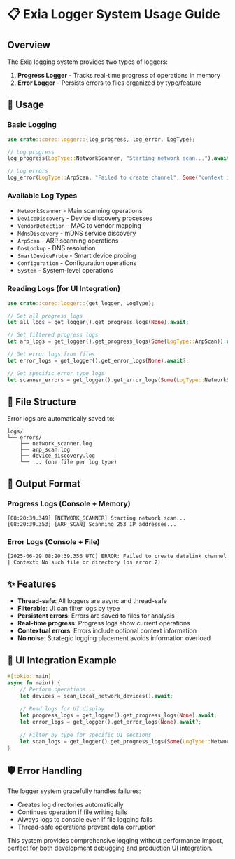# 📋 Exia Logger System Usage Guide

## Overview

The Exia logging system provides two types of loggers:

1. **Progress Logger** - Tracks real-time progress of operations in memory
2. **Error Logger** - Persists errors to files organized by type/feature

## 🔧 Usage

### Basic Logging

```rust
use crate::core::logger::{log_progress, log_error, LogType};

// Log progress
log_progress(LogType::NetworkScanner, "Starting network scan...").await;

// Log errors
log_error(LogType::ArpScan, "Failed to create channel", Some("context info")).await;
```

### Available Log Types

- `NetworkScanner` - Main scanning operations
- `DeviceDiscovery` - Device discovery processes
- `VendorDetection` - MAC to vendor mapping
- `MdnsDiscovery` - mDNS service discovery
- `ArpScan` - ARP scanning operations
- `DnsLookup` - DNS resolution
- `SmartDeviceProbe` - Smart device probing
- `Configuration` - Configuration operations
- `System` - System-level operations

### Reading Logs (for UI Integration)

```rust
use crate::core::logger::{get_logger, LogType};

// Get all progress logs
let all_logs = get_logger().get_progress_logs(None).await;

// Get filtered progress logs
let arp_logs = get_logger().get_progress_logs(Some(LogType::ArpScan)).await;

// Get error logs from files
let error_logs = get_logger().get_error_logs(None).await?;

// Get specific error type logs
let scanner_errors = get_logger().get_error_logs(Some(LogType::NetworkScanner)).await?;
```

## 📁 File Structure

Error logs are automatically saved to:
```
logs/
└── errors/
    ├── network_scanner.log
    ├── arp_scan.log
    ├── device_discovery.log
    └── ... (one file per log type)
```

## 🎯 Output Format

### Progress Logs (Console + Memory)
```
[08:20:39.349] [NETWORK_SCANNER] Starting network scan...
[08:20:39.353] [ARP_SCAN] Scanning 253 IP addresses...
```

### Error Logs (Console + File)
```
[2025-06-29 08:20:39.356 UTC] ERROR: Failed to create datalink channel | Context: No such file or directory (os error 2)
```

## ✨ Features

- **Thread-safe**: All loggers are async and thread-safe
- **Filterable**: UI can filter logs by type
- **Persistent errors**: Errors are saved to files for analysis
- **Real-time progress**: Progress logs show current operations
- **Contextual errors**: Errors include optional context information
- **No noise**: Strategic logging placement avoids information overload

## 🔗 UI Integration Example

```rust
#[tokio::main]
async fn main() {
    // Perform operations...
    let devices = scan_local_network_devices().await;
    
    // Read logs for UI display
    let progress_logs = get_logger().get_progress_logs(None).await;
    let error_logs = get_logger().get_error_logs(None).await?;
    
    // Filter by type for specific UI sections
    let scan_logs = get_logger().get_progress_logs(Some(LogType::NetworkScanner)).await;
}
```

## 🛡️ Error Handling

The logger system gracefully handles failures:
- Creates log directories automatically
- Continues operation if file writing fails
- Always logs to console even if file logging fails
- Thread-safe operations prevent data corruption

This system provides comprehensive logging without performance impact, perfect for both development debugging and production UI integration. 